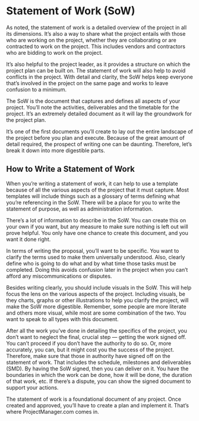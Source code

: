 # Statement of Work (SoW)


As noted, the statement of work is a detailed overview of the project in all its dimensions. It’s also a way to share what the project entails with those who are working on the project, whether they are collaborating or are contracted to work on the project. This includes vendors and contractors who are bidding to work on the project.

It’s also helpful to the project leader, as it provides a structure on which the project plan can be built on. The statement of work will also help to avoid conflicts in the project. With detail and clarity, the SoW helps keep everyone that’s involved in the project on the same page and works to leave confusion to a minimum.

The SoW is the document that captures and defines all aspects of your project. You’ll note the activities, deliverables and the timetable for the project. It’s an extremely detailed document as it will lay the groundwork for the project plan.

It’s one of the first documents you’ll create to lay out the entire landscape of the project before you plan and execute. Because of the great amount of detail required, the prospect of writing one can be daunting. Therefore, let’s break it down into more digestible parts.


## How to Write a Statement of Work

When you’re writing a statement of work, it can help to use a template because of all the various aspects of the project that it must capture. Most templates will include things such as a glossary of terms defining what you’re referencing in the SoW. There will be a place for you to write the statement of purpose, as well as administration information.

There’s a lot of information to describe in the SoW. You can create this on your own if you want, but any measure to make sure nothing is left out will prove helpful. You only have one chance to create this document, and you want it done right.

In terms of writing the proposal, you’ll want to be specific. You want to clarify the terms used to make them universally understood. Also, clearly define who is going to do what and by what time those tasks must be completed. Doing this avoids confusion later in the project when you can’t afford any miscommunications or disputes.

Besides writing clearly, you should include visuals in the SoW. This will help focus the lens on the various aspects of the project. Including visuals, be they charts, graphs or other illustrations to help you clarify the project, will make the SoW more digestible. Remember, some people are more literate and others more visual, while most are some combination of the two. You want to speak to all types with this document.

After all the work you’ve done in detailing the specifics of the project, you don’t want to neglect the final, crucial step — getting the work signed off. You can’t proceed if you don’t have the authority to do so. Or, more accurately, you can, but it might cost you the success of the project. Therefore, make sure that those in authority have signed off on the statement of work. That includes the schedule, milestones and deliverables (SMD). By having the SoW signed, then you can deliver on it. You have the boundaries in which the work can be done, how it will be done, the duration of that work, etc. If there’s a dispute, you can show the signed document to support your actions.

The statement of work is a foundational document of any project. Once created and approved, you’ll have to create a plan and implement it. That’s where ProjectManager.com comes in.